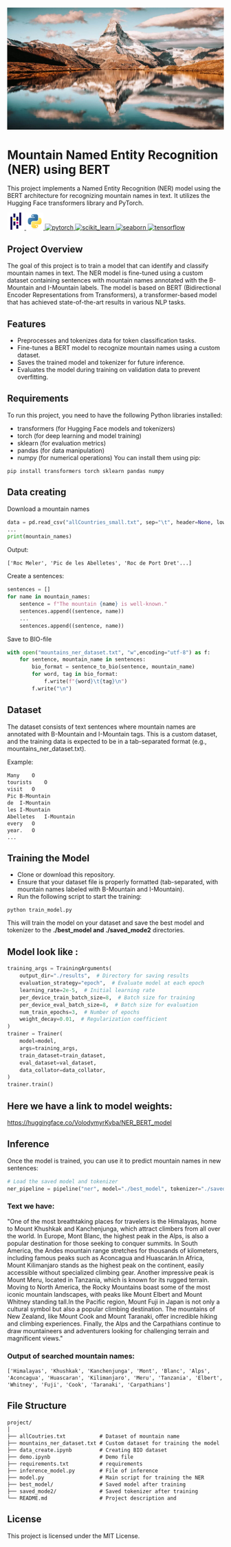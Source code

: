 ![Alt text](./mount.jpg)

# Mountain Named Entity Recognition (NER) using BERT
This project implements a Named Entity Recognition (NER) model using the BERT architecture for recognizing mountain names in text. It utilizes the Hugging Face transformers library and PyTorch.
<p align="left"> 
</a>   <a href="https://pandas.pydata.org/" target="_blank" rel="noreferrer"> <img src="https://raw.githubusercontent.com/devicons/devicon/2ae2a900d2f041da66e950e4d48052658d850630/icons/pandas/pandas-original.svg" alt="pandas" width="40" height="40"/> </a> 
</a> <a href="https://www.python.org" target="_blank" rel="noreferrer"> <img src="https://raw.githubusercontent.com/devicons/devicon/master/icons/python/python-original.svg" alt="python" width="40" height="40"/> </a> <a href="https://pytorch.org/" target="_blank" rel="noreferrer"> <img src="https://www.vectorlogo.zone/logos/pytorch/pytorch-icon.svg" alt="pytorch" width="40" height="40"/> </a> <a href="https://scikit-learn.org/" target="_blank" rel="noreferrer"> <img src="https://upload.wikimedia.org/wikipedia/commons/0/05/Scikit_learn_logo_small.svg" alt="scikit_learn" width="40" height="40"/> </a> <a href="https://seaborn.pydata.org/" target="_blank" rel="noreferrer"> <img src="https://seaborn.pydata.org/_images/logo-mark-lightbg.svg" alt="seaborn" width="40" height="40"/> </a> <a href="https://www.tensorflow.org" target="_blank" rel="noreferrer"> <img src="https://www.vectorlogo.zone/logos/tensorflow/tensorflow-icon.svg" alt="tensorflow" width="40" height="40"/> </a> </p>


## Project Overview
The goal of this project is to train a model that can identify and classify mountain names in text. The NER model is fine-tuned using a custom dataset containing sentences with mountain names annotated with the B-Mountain and I-Mountain labels. The model is based on BERT (Bidirectional Encoder Representations from Transformers), a transformer-based model that has achieved state-of-the-art results in various NLP tasks.

## Features
- Preprocesses and tokenizes data for token classification tasks.
- Fine-tunes a BERT model to recognize mountain names using a custom dataset.
- Saves the trained model and tokenizer for future inference.
- Evaluates the model during training on validation data to prevent overfitting.
## Requirements
To run this project, you need to have the following Python libraries installed:

- transformers (for Hugging Face models and tokenizers)
- torch (for deep learning and model training)
- sklearn (for evaluation metrics)
- pandas (for data manipulation)
- numpy (for numerical operations)
You can install them using pip:
```
pip install transformers torch sklearn pandas numpy
```
## Data creating
Download a mountain names
```python
data = pd.read_csv("allCountries_small.txt", sep="\t", header=None, low_memory=False)
...
print(mountain_names)
```
Output:
``` 
['Roc Meler', 'Pic de les Abelletes', 'Roc de Port Dret'...]
```
Create  a sentences:
```python
sentences = []
for name in mountain_names:  
    sentence = f"The mountain {name} is well-known."
    sentences.append((sentence, name))
    ...
    sentences.append((sentence, name))
```
Save to BIO-file
``` python
with open("mountains_ner_dataset.txt", "w",encoding="utf-8") as f:
    for sentence, mountain_name in sentences:
        bio_format = sentence_to_bio(sentence, mountain_name)
        for word, tag in bio_format:
            f.write(f"{word}\t{tag}\n")
        f.write("\n")  
```
## Dataset
The dataset consists of text sentences where mountain names are annotated with B-Mountain and I-Mountain tags. This is a custom dataset, and the training data is expected to be in a tab-separated format (e.g., mountains_ner_dataset.txt).

Example:
```
Many	O
tourists	O
visit	O
Pic	B-Mountain
de	I-Mountain
les	I-Mountain
Abelletes	I-Mountain
every	O
year.	O
...
```
## Training the Model
- Clone or download this repository.
- Ensure that your dataset file is properly formatted (tab-separated, with mountain names labeled with B-Mountain and I-Mountain).
- Run the following script to start the training:

```
python train_model.py
```
This will train the model on your dataset and save the best model and tokenizer to the **./best_model and ./saved_mode2** directories.

## Model look like :
```python
training_args = TrainingArguments(
    output_dir="./results",  # Directory for saving results
    evaluation_strategy="epoch",  # Evaluate model at each epoch
    learning_rate=2e-5,  # Initial learning rate
    per_device_train_batch_size=8,  # Batch size for training
    per_device_eval_batch_size=8,  # Batch size for evaluation
    num_train_epochs=3,  # Number of epochs
    weight_decay=0.01,  # Regularization coefficient
)
trainer = Trainer(
    model=model,
    args=training_args,
    train_dataset=train_dataset,
    eval_dataset=val_dataset,
    data_collator=data_collator,
)
trainer.train()
```
## Here we have a link to model weights:
https://huggingface.co/VolodymyrKyba/NER_BERT_model
## Inference
Once the model is trained, you can use it to predict mountain names in new sentences:
```python
# Load the saved model and tokenizer
ner_pipeline = pipeline("ner", model="./best_model", tokenizer="./saved_mode2")
```
### Text we have:
"One of the most breathtaking places for travelers is the Himalayas, home to Mount Khushkak and Kanchenjunga, which attract climbers from all over the world. In Europe, Mont Blanc, the highest peak in the Alps, is also a popular destination for those seeking to conquer summits. In South America, the Andes mountain range stretches for thousands of kilometers, including famous peaks such as Aconcagua and Huascarán.In Africa, Mount Kilimanjaro stands as the highest peak on the continent, easily accessible without specialized climbing gear. Another impressive peak is Mount Meru, located in Tanzania, which is known for its rugged terrain. Moving to North America, the Rocky Mountains boast some of the most iconic mountain landscapes, with peaks like Mount Elbert and Mount Whitney standing tall.In the Pacific region, Mount Fuji in Japan is not only a cultural symbol but also a popular climbing destination. The mountains of New Zealand, like Mount Cook and Mount Taranaki, offer incredible hiking and climbing experiences. Finally, the Alps and the Carpathians continue to draw mountaineers and adventurers looking for challenging terrain and magnificent views."
### Output of searched mountain names:
```
['Himalayas', 'Khushkak', 'Kanchenjunga', 'Mont', 'Blanc', 'Alps', 'Aconcagua', 'Huascaran', 'Kilimanjaro', 'Meru', 'Tanzania', 'Elbert', 'Whitney', 'Fuji', 'Cook', 'Taranaki', 'Carpathians']
```
## File Structure

```
project/
│
├── allCoutries.txt           # Dataset of mountain name
├── mountains_ner_dataset.txt # Custom dataset for training the model
├── data_create.ipynb         # Creating BIO dataset
├── demo.ipynb                # Demo file
├── requirements.txt          # requirements
├── inference_model.py        # File of inference
├── model.py                  # Main script for training the NER 
├── best_model/               # Saved model after training
├── saved_mode2/              # Saved tokenizer after training
└── README.md                 # Project description and 
```

## License
This project is licensed under the MIT License.
